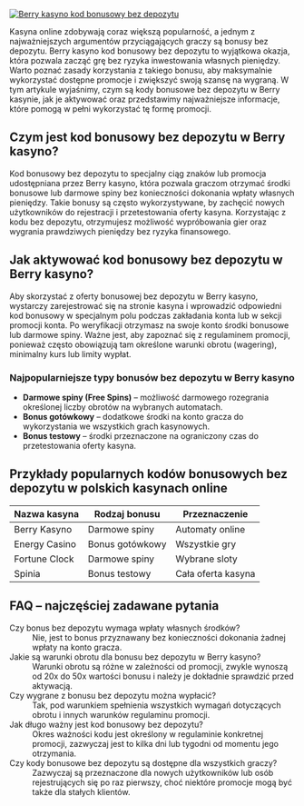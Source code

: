 [![Berry kasyno kod bonusowy bez depozytu](https://123-caf.pages.dev/gitsignup.png)](https://vrmoo.ru/Bt82HjjY)

<div>     <p>Kasyna online zdobywają coraz większą popularność, a jednym z najważniejszych argumentów przyciągających graczy są bonusy bez depozytu. Berry kasyno kod bonusowy bez depozytu to wyjątkowa okazja, która pozwala zacząć grę bez ryzyka inwestowania własnych pieniędzy. Warto poznać zasady korzystania z takiego bonusu, aby maksymalnie wykorzystać dostępne promocje i zwiększyć swoją szansę na wygraną. W tym artykule wyjaśnimy, czym są kody bonusowe bez depozytu w Berry kasynie, jak je aktywować oraz przedstawimy najważniejsze informacje, które pomogą w pełni wykorzystać tę formę promocji.</p>      <h2>Czym jest kod bonusowy bez depozytu w Berry kasyno?</h2>   <p>Kod bonusowy bez depozytu to specjalny ciąg znaków lub promocja udostępniana przez Berry kasyno, która pozwala graczom otrzymać środki bonusowe lub darmowe spiny bez konieczności dokonania wpłaty własnych pieniędzy. Takie bonusy są często wykorzystywane, by zachęcić nowych użytkowników do rejestracji i przetestowania oferty kasyna. Korzystając z kodu bez depozytu, otrzymujesz możliwość wypróbowania gier oraz wygrania prawdziwych pieniędzy bez ryzyka finansowego.</p>    <h2>Jak aktywować kod bonusowy bez depozytu w Berry kasyno?</h2>   <p>Aby skorzystać z oferty bonusowej bez depozytu w Berry kasyno, wystarczy zarejestrować się na stronie kasyna i wprowadzić odpowiedni kod bonusowy w specjalnym polu podczas zakładania konta lub w sekcji promocji konta. Po weryfikacji otrzymasz na swoje konto środki bonusowe lub darmowe spiny. Ważne jest, aby zapoznać się z regulaminem promocji, ponieważ często obowiązują tam określone warunki obrotu (wagering), minimalny kurs lub limity wypłat.</p>      <h3>Najpopularniejsze typy bonusów bez depozytu w Berry kasyno</h3>   <ul>     <li><strong>Darmowe spiny (Free Spins)</strong> – możliwość darmowego rozegrania określonej liczby obrotów na wybranych automatach.</li>     <li><strong>Bonus gotówkowy</strong> – dodatkowe środki na konto gracza do wykorzystania we wszystkich grach kasynowych.</li>     <li><strong>Bonus testowy</strong> – środki przeznaczone na ograniczony czas do przetestowania oferty kasyna.</li>   </ul>      <h2>Przykłady popularnych kodów bonusowych bez depozytu w polskich kasynach online</h2>   <table>     <thead>       <tr>         <th>Nazwa kasyna</th>         <th>Rodzaj bonusu</th>         <th>Przeznaczenie</th>       </tr>     </thead>     <tbody>       <tr>         <td>Berry Kasyno</td>         <td>Darmowe spiny</td>         <td>Automaty online</td>       </tr>       <tr>         <td>Energy Casino</td>         <td>Bonus gotówkowy</td>         <td>Wszystkie gry</td>       </tr>       <tr>         <td>Fortune Clock</td>         <td>Darmowe spiny</td>         <td>Wybrane sloty</td>       </tr>       <tr>         <td>Spinia</td>         <td>Bonus testowy</td>         <td>Cała oferta kasyna</td>       </tr>     </tbody>   </table>    <h2>FAQ – najczęściej zadawane pytania</h2>   <dl>     <dt>Czy bonus bez depozytu wymaga wpłaty własnych środków?</dt>     <dd>Nie, jest to bonus przyznawany bez konieczności dokonania żadnej wpłaty na konto gracza.</dd>          <dt>Jakie są warunki obrotu dla bonusu bez depozytu w Berry kasyno?</dt>     <dd>Warunki obrotu są różne w zależności od promocji, zwykle wynoszą od 20x do 50x wartości bonusu i należy je dokładnie sprawdzić przed aktywacją.</dd>          <dt>Czy wygrane z bonusu bez depozytu można wypłacić?</dt>     <dd>Tak, pod warunkiem spełnienia wszystkich wymagań dotyczących obrotu i innych warunków regulaminu promocji.</dd>          <dt>Jak długo ważny jest kod bonusowy bez depozytu?</dt>     <dd>Okres ważności kodu jest określony w regulaminie konkretnej promocji, zazwyczaj jest to kilka dni lub tygodni od momentu jego otrzymania.</dd>          <dt>Czy kody bonusowe bez depozytu są dostępne dla wszystkich graczy?</dt>     <dd>Zazwyczaj są przeznaczone dla nowych użytkowników lub osób rejestrujących się po raz pierwszy, choć niektóre promocje mogą być także dla stałych klientów.</dd>   </dl> </div>